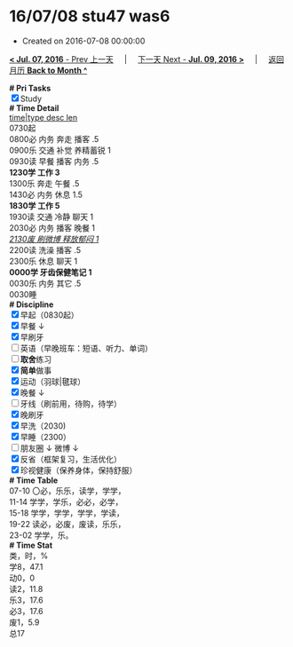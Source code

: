 # 16/07/08 stu47 was6

- Created on 2016-07-08 00:00:00

[**< Jul. 07, 2016** - Prev 上一天](/lifelogs/2016/07/d07.md) &nbsp; &nbsp; | &nbsp; &nbsp; [下一天 Next - **Jul. 09, 2016 >**](/lifelogs/2016/07/d09.md) &nbsp; &nbsp; |  &nbsp; &nbsp; [返回月历 **Back to Month ^**](/lifelogs/2016/07/index.md)
<br/><div><b># Pri Tasks</b></div><div><input checked="true" type="checkbox"/>Study</div><div><b># Time Detail</b></div><div><u>time|type desc len</u></div><div>0730起</div><div>0800必 内务 奔走 播客 .5</div><div>0900乐 交通 补觉 养精蓄锐 1</div><div>0930读 早餐 播客 内务 .5</div><div><b>1230学 工作 3</b></div><div>1300乐 奔走 午餐 .5</div><div>1430必 内务 休息 1.5</div><div><b>1830学 工作 5</b></div><div>1930读 交通 冷静 聊天 1</div><div>2030必 内务 播客 晚餐 1</div><div><u><i>2130废 刷微博 释放郁闷 1</i></u></div><div>2200读 洗澡 播客 .5</div><div>2300乐 休息 聊天 1</div><div><b>0000学 牙齿保健笔记 1</b></div><div>0030乐 内务 其它 .5</div><div>0030睡</div><div><b># Discipline</b></div><div><input checked="true" type="checkbox"/>早起（0830起）</div><div><input checked="true" type="checkbox"/>早餐 ↓</div><div><input checked="true" type="checkbox"/>早刷牙</div><div><input type="checkbox"/>英语（早晚班车：短语、听力、单词）</div><div><input type="checkbox"/><b>取舍</b>练习</div><div><input checked="true" type="checkbox"/><b>简单</b>做事</div><div><input checked="true" type="checkbox"/>运动（羽球|毽球）</div><div><input checked="true" type="checkbox"/>晚餐 ↓</div><div><input type="checkbox"/>牙线（刷前用，待购，待学）</div><div><input checked="true" type="checkbox"/>晚刷牙</div><div><input checked="true" type="checkbox"/>早洗（2030)</div><div><input checked="true" type="checkbox"/>早睡（2300）</div><div><input type="checkbox"/>朋友圈 ↓ 微博 ↓</div><div><input checked="true" type="checkbox"/>反省（框架复习，生活优化）</div><div><input checked="true" type="checkbox"/>珍视健康（保养身体，保持舒服）</div><div><b># Time Table</b></div><div>07-10 〇必，乐乐，读学，学学，</div><div>11-14 学学，学乐，必必，必学，</div><div>15-18 学学，学学，学学，学读，</div><div>19-22 读必，必废，废读，乐乐，</div><div>23-02 学学，乐。</div><div><b># Time Stat</b></div><div>类，时，%</div><div>学8，47.1</div><div>动0，0</div><div>读2，11.8</div><div>乐3，17.6</div><div>必3，17.6</div><div>废1，5.9</div><div>总17</div>
